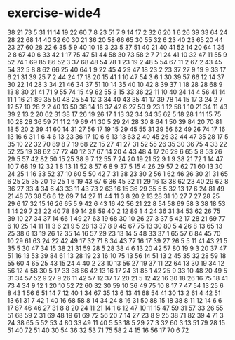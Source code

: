 # exercise-wide4
38
21
73
5
31
11
14
19
22
60
7
8
23
51
7
9
14
17
2
32
6
20
1
6
26
39
33
64
24
28
22
68
14
40
52
60
30
21
36
20
58
66
65
30
55
32
6
23
40
23
65
20
44
23
27
60
28
22
6
35
5
9
40
10
18
3
23
5
37
51
40
21
40
41
52
14
20
64
1
35
2
8
67
40
6
33
42
1
17
75
47
51
44
58
30
73
58
2
7
71
24
41
10
32
47
11
55
9
52
74
1
69
85
86
52
3
37
68
48
54
78
1
23
19
2
48
5
54
67
11
2
67
2
43
45
54
32
5
8
8
62
66
25
40
64
1
9
22
45
4
29
47
18
23
2
23
37
27
9
19
9
33
17
6
21
31
39
25
7
2
44
24
17
18
20
15
41
1
10
47
54
3
6
1
30
39
57
66
12
14
37
30
22
14
28
3
34
21
46
34
37
51
10
14
35
40
10
42
8
39
37
1
18
28
28
68
9
13
8
30
21
41
71
9
55
74
15
49
62
55
3
15
33
36
22
11
10
40
24
14
4
56
41
14
11
1
16
21
89
35
50
48
25
54
12
3
34
40
43
35
41
17
39
78
14
15
17
3
24
2
7
12
57
10
28
2
2
40
13
50
38
14
18
37
42
6
27
50
9
23
1
12
58
1
10
21
34
11
43
39
2
13
2
20
62
31
38
17
26
19
26
17
1
13
32
34
34
35
62
5
18
28
1
11
15
75
10
28
28
36
59
71
11
2
19
69
41
30
5
29
24
28
30
8
64
1
50
39
84
20
70
81
18
5
20
2
39
41
60
14
31
27
56
17
19
15
29
45
55
31
39
56
62
49
26
74
17
16
13
16
6
31
1
6
4
6
13
23
36
17
10
6
6
13
13
63
2
40
45
26
32
44
47
35
28
17
5
35
10
22
32
70
89
8
7
19
68
22
15
27
41
27
31
52
55
26
35
30
36
75
4
33
22
52
25
19
38
62
57
72
40
12
37
67
14
20
4
43
48
4
17
26
29
6
65
5
8
53
26
29
5
57
42
82
50
15
25
38
9
7
12
55
7
24
20
19
21
52
9
1
9
38
21
72
1
14
47
10
7
68
19
12
32
1
8
13
11
52
8
57
6
8
9
37
5
15
4
26
29
57
2
62
71
60
13
30
24
25
1
16
33
52
37
10
60
5
50
42
7
31
38
23
30
2
56
1
62
46
26
30
21
31
65
6
25
25
35
20
19
25
1
6
19
43
67
6
36
45
32
11
29
16
13
38
62
23
40
29
62
8
36
27
33
4
34
6
43
33
11
43
73
2
63
16
15
36
29
35
5
5
32
13
17
6
24
81
49
21
48
76
38
56
6
12
69
7
14
27
11
44
11
3
8
20
2
13
28
31
10
27
7
27
28
25
29
6
17
32
15
16
26
65
5
9
42
6
43
16
42
56
21
22
8
54
58
69
58
3
38
18
53
1
14
29
7
23
22
40
78
89
14
28
59
40
2
12
89
1
4
24
36
31
34
53
62
26
75
39
10
27
34
37
14
66
1
49
27
63
19
68
30
10
26
27
3
37
5
42
17
28
21
69
77
6
10
25
14
11
11
3
6
21
9
5
28
13
37
8
9
45
67
75
13
30
80
5
4
26
8
13
65
13
25
38
6
13
19
26
12
35
14
16
57
29
23
13
14
5
48
33
37
1
65
57
6
84
45
70
10
29
61
63
24
22
42
49
17
32
71
8
34
43
77
16
17
39
27
26
5
5
11
41
43
21
5
35
5
30
47
34
15
38
21
31
59
28
5
28
38
4
6
13
20
42
57
80
19
9
3
20
37
47
51
16
13
53
39
84
61
13
28
19
23
16
10
75
13
56
14
51
13
2
45
35
32
28
59
18
55
60
4
65
25
43
15
24
4
40
2
23
10
13
56
27
19
37
11
22
64
13
30
19
34
12
56
12
4
58
30
5
17
33
38
66
42
13
16
17
24
31
85
1
42
25
9
33
10
48
20
49
5
31
34
57
52
9
27
9
26
11
42
57
12
37
17
20
21
5
12
42
16
30
18
26
16
75
18
41
73
4
34
9
12
1
20
10
52
72
60
32
30
59
10
36
49
75
10
8
17
7
47
54
13
25
6
8
43
1
56
6
51
14
7
12
40
1
34
67
35
13
6
13
41
68
54
41
30
13
2
61
4
42
51
13
61
31
7
42
1
40
16
68
58
8
14
34
24
8
16
31
50
88
15
18
38
8
11
12
14
6
6
17
87
46
46
27
31
8
8
20
24
11
21
14
1
6
12
47
10
11
15
47
59
31
57
33
26
55
51
68
59
2
31
69
48
19
61
69
72
56
20
7
14
27
23
8
9
25
38
71
82
39
4
71
3
24
38
65
5
52
53
4
80
33
49
11
40
5
53
18
5
29
27
3
32
60
3
13
51
79
28
15
51
40
72
51
40
30
54
36
32
53
71
75
58
2
4
15
16
56
17
70
6
72

